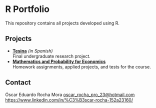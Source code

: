 # R Portfolio

This repository contains all projects developed using R.

## Projects

- [**Tesina**](./Tesina/) *(in Spanish)*  
  Final undergraduate research project.
- [**Mathematics and Probability for Economics**](./Mathematics%20and%20Probability%20for%20Economics/)  
  Homework assignments, applied projects, and tests for the course.
  
## Contact

Óscar Eduardo Rocha Mora
oscar_rocha_pro_23@hotmail.com
https://www.linkedin.com/in/%C3%B3scar-rocha-152a23160/
